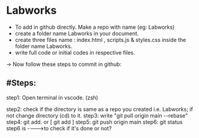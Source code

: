 # Labworks
- To add in github directly. Make a repo with name (eg: Labworks)
- create a folder name Labworks in your document.
- create three files name : index.html , scripts.js & styles.css inside the folder name Labworks.
- write full code or initial codes in respective files.


-> Now follow these steps to commit in github:

#Steps:
------------------------------
step1: Open terminal in vscode. (zsh)

step2: check if the directory is same as a repo you created i.e. Labworks; if not change directory (cd) to it.
step3: write "git pull origin main --rebase"
step4: git add. or [ git add <resolved-file> ]
step5: git push origin main
step6: git status 
step6 is ---->to check if it's done or not?
